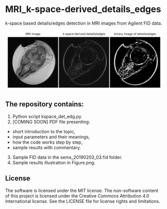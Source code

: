 # MRI_k-space-derived_details_edges
k-space based details/edges detection in MRI images from Agilent FID data.

![Figure](Figure.png)

## The repository contains:
1. Python script kspace_det_edg.py.
2. [COMING SOON] PDF file presenting:
- short introduction to the topic,
- input parameters and their meanings,
- how the code works step by step,
- sample results with commentary.
3. Sample FID data in the sems_20190203_03.fid folder.
4. Sample results illustration in Figure.png.

## License
The software is licensed under the MIT license. The non-software content of this project is licensed under the Creative Commons Attribution 4.0 International license. See the LICENSE file for license rights and limitations.
